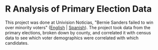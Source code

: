 # R Analysis of Primary Election Data

This project was done at Univision Noticias, "Bernie Sanders failed to win over minority voters" ([English](http://www.univision.com/univision-news/united-states/data-analysis-bernie-sanders-failed-to-win-over-minority-voters) | [Spanish](http://www.univision.com/noticias/univision-data/sanders-no-convencio-a-los-sectores-mas-desprotegidos-que-el-dijo-representar)). The project took data from the primary elections, broken down by county, and correlated it with census data to see which voter demographics were correlated with which candidates.
